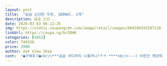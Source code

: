 ```yaml
---
layout: post 
title:  "곰곰 신선한 우유, 1000ml, 2개" 
description: 곰곰 신선 ..
date: 2020-03-03 06:12:25 
img: https://static.coupangcdn.com/image/retail/images/604599193297110-9d5aaf48-bf78-4b05-bd42-13aaf9cb8326.jpg 
linkUrl: https://coupa.ng/br5DHK 
categories: [1012] 
color: f44336 
price: 3990 
author: Ask View Shop 
cont:  "●구매후기●<br/>***곰곰 어디까지 나올꺼니?ㅋㅋ ****<br/>☆☆☆( 이런건 깨끗하게 관리해주셨음좋겠어요!<br/>건국우유 드셔보셨나요? 방판으로 받아먹는<br/>곰곰에서 이제 우유도??????<br/>그거보다 훨~~~씬 훨씬 괜찮습니다.<br/><br/>그래머 세일하니 사보자~<br/>그래서 짜잔!!4통을 사봤습니다!!!<br/>그릭 스타일 요거트 만들려고 주문 했습니다~~<br/>글고 가격도저렴이구요<br/>다른거 구매하심서 하나 사 드셔보세요^^<br/>다먹고 또 사러올게요♡<br/>닦고난후~~<br/>마트가면 메이커인데 싱거운것들있죠<br/>맛있는  우유맛이에요~~<br/>맛있어서 뒤쪽을봤더니<br/>맛있을까 라는의문!!!.<br/>.<br/>  신선할까라는의문!!!<br/>반신반의하면서 샀네요.<br/>.<br/><br/>벌써 두번째 구매입니다.<br/> 일주일에 한번씩 계속 구매할 듯 합니다!<br/>비싸고맛있죠 ㅋ 곰곰이 건국대랑 협력해서 만드는거였네요^^ 믿고 먹을만하겠어요<br/>사실 요거트 만드는것으로 대부분 사용해서 비싼 우유, 저지방 우유 피했더니 만난 우유가 바로 곰곰우유입니다.<br/> 기대감 없이 우유를 맞이 했어요.<br/> 그래도 곰곰우유 그대로의 맛은 봐야겠죠? 오오오~~고소하고 맛있는 우유에요^^ 가격대비 굿굿!<br/>새벽일찍오자마자 시원한거 확인한 후!!!<br/>아니 이것만사먹어야겠어요 고품질에 저렴한가격이니까 제맘에 쏙드네요<br/>애들 간식으로 씨리얼도 우유에 말아먹다보니<br/>애들코코아에 파이반죽에에<br/>왜냐면 우유는 메이커만 사먹다가.<br/>.<br/><br/>요거트 잘 나왔습니다.<br/> 2리터 정도 에다 야구르트 2병 넣어 주고 요거트 메이커 6시간 돌리면 딱 입니다.<br/> 따땃 할때 냉장고에 넣어면 몇시간 뒤에 요거트가 단단 해지고 좋습니다.<br/> 천천히 시키면 걸축 하게 됩니다 ㅠㅠ 주위 하세용~~<br/>요플레도 많이만들고<br/>우유가 세일하길래요.<br/>.<br/><br/>우유는 신선이 첫째인데  종이로만든 종이각이잖아요, 시커먼게 4팩다 묻어있으니  좀찝찝해서 물티슈로 재빨리닦고 휴지로 한번더  닦아서 냉장고 넣어뒀네요~꼭 개선해주세요)☆☆☆<br/>우유도 라떼만들면 맛없는우유 있거든요~<br/>우유사오면 무거운데  신선하게 포장해서  새벽에  시원한우유가 문앞에 딱!!!!<br/>유통기한 5월 5일까지로 일주일 이상 남은 우유입니다.<br/> 로켓프레시로 하루만에 받아 역시나 신선한 그 상태입니다.<br/><br/>으잉? 왜케 더러움이 묻어있지요? 씩씩거리며 닦아냈어요.<br/>.<br/><br/>음♡ 고소한우유맛!!딱 그맛!! 왜케맛있지  머지?<br/>이렇게 만든 요거트에 수제쨈 한숟갈 넣어 먹으니 꿀맛이에요! 곰곰우유와 함께 쭉 가야겠어요ㅋㅋㅋ<br/>이우유가 싱겁진않을까.<br/>.<br/><br/>장바구니 넣었다  삭제를 반복하다가<br/>저는 유산균종자를 얻어서 매일 홈메이드 요거트를 먹습니다.<br/> 요거트먹고 남은 것에 우유 넣고 하루 두면 요거트가 되고 이것을 반복하다보니~~유통기한 넘길 이유가 없네요^^<br/>저지방처럼 밍밍한우유는아닐까<br/>저처럼 저렴해서?비매이커라 궁금하셨던분들<br/>저희집은 우유를진짜 많이먹죠<br/>전 사먹을의향 있습니다~~<br/>진짜 별거없이 의심없이 맛있네요~~ ㅋ<br/>첫째는 넘싸고 두번째는 비메이커기때문에<br/>커피 라떼도만들어 많이마시고<br/>한잔따라서 꿀떡꿀떡 마셔봤어요~~<br/>" 
---
```

